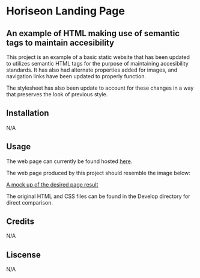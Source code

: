 # Horiseon Landing Page

## An example of HTML making use of semantic tags to maintain accesibility

This project is an example of a basic static website that has been updated to utilizes semantic HTML tags for the purpose of maintaining accesibility standards. It has also had alternate properties added for images, and navigation links have been updated to properly function.

The stylesheet has also been update to account for these changes in a way that preserves the look of previous style.

## Installation

N/A

## Usage

The web page can currently be found hosted [here](https://stephen-bates.github.io/Horiseon-landing/).

The web page produced by this project should resemble the image below:

[A mock up of the desired page result](./Challenge-Assets/01-html-css-git-homework-demo.png)

The original HTML and CSS files can be found in the Develop directory for direct comparison.

## Credits

N/A

## Liscense

N/A
